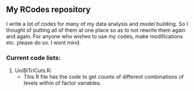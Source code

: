 ## My RCodes repository

I write a lot of codes for many of my data analysis and model building. So I thought of putting all of them at one place so as to not rewrite them again and again. For anyone who wishes to use my codes, make modifications etc. please do so. I wont mind.

### Current code lists:

1. UniBiTriCuts.R:
	* This R file has the code to get counts of different combinations of levels within of factor variables. 